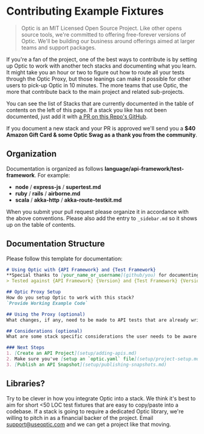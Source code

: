 # Contributing Example Fixtures
> Optic is an MIT Licensed Open Source Project. Like other opens source tools, we're committed to offering free-forever versions of Optic. We'll be building our business around offerings aimed at larger teams and support packages.

If you're a fan of the project, one of the best ways to contribute is by setting up Optic to work with another tech stacks and documenting what you learn. It might take you an hour or two to figure out how to route all your tests through the Optic Proxy, but those leanings can make it possible for other users to pick-up Optic in 10 minutes. The more teams that use Optic, the more that contribute back to the main project and related sub-projects. 

You can see the list of Stacks that are currently documented in the table of contents on the left of this page. If a stack you like has not been documented, just add it with [a PR on this Repo's GitHub](https://github.com/opticdev/docs).

If you document a new stack and your PR is approved we'll send you a **$40 Amazon Gift Card & some Optic Swag as a thank you from the community**. 

## Organization 
Documentation is organized as follows **language/api-framework/test-framework**. For example: 

- **node** / **express-js** / **supertest.md**
- **ruby** / **rails** / **airborne.md**
- **scala** / **akka-http** / **akka-route-testkit.md**

When you submit your pull request please organize it in accordance with the above conventions. Please also add the entry to `_sidebar.md` so it shows up on the table of contents. 

## Documentation Structure
Please follow this template for documentation:

```markdown
# Using Optic with {API Framework} and {Test Framework}
**Special thanks to [your_name_or_username](github/you) for documenting this stack
> Tested against {API Framework} {Version} and {Test Framework} {Version} -- {Any Other Compatibility Considerations}

## Optic Proxy Setup
How do you setup Optic to work with this stack? 
`Provide Working Example Code`

## Using the Proxy (optional)
What changes, if any, need to be made to API tests that are already written?  

## Considerations (optional)
What are some stack specific considerations the user needs to be aware of?

### Next Steps
1. [Create an API Project](setup/adding-apis.md)
2. Make sure you've [setup an `optic.yaml` file](setup/project-setup.md)
3. [Publish an API Snapshot](setup/publishing-snapshots.md)

```

## Libraries? 
Try to be clever in how you integrate Optic into a stack. We think it's best to aim for short <50 LOC test fixtures that are easy to copy/paste into a codebase. If a stack is going to require a dedicated Optic library, we're willing to pitch in as a financial backer of the project. Email support@useoptic.com and we can get a project like that moving. 
